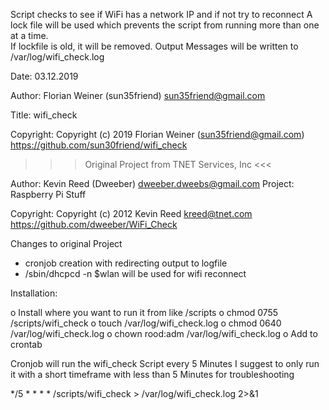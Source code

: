 Script checks to see if WiFi has a network IP and if not try to reconnect
A lock file will be used which prevents the script from running more than one at a time.  
If lockfile is old, it will be removed.
Output Messages will be written to /var/log/wifi_check.log

Date:      03.12.2019

Author:    Florian Weiner (sun35friend)
           sun35friend@gmail.com

Title:     wifi_check

Copyright: Copyright (c) 2019 Florian Weiner (sun35friend@gmail.com) 
           https://github.com/sun30friend/wifi_check


>>> Original Project from TNET Services, Inc <<<

Author:    Kevin Reed (Dweeber) 
           dweeber.dweebs@gmail.com 
Project:   Raspberry Pi Stuff

Copyright: Copyright (c) 2012 Kevin Reed kreed@tnet.com
           https://github.com/dweeber/WiFi_Check

Changes to original Project   

- cronjob creation with redirecting output to logfile 
- /sbin/dhcpcd -n $wlan will be used for wifi reconnect

Installation:

o Install where you want to run it from like /scripts 
o chmod 0755 /scripts/wifi_check 
o touch /var/log/wifi_check.log 
o chmod 0640 /var/log/wifi_check.log 
o chown rood:adm /var/log/wifi_check.log 
o Add to crontab

Cronjob will run the wifi_check Script every 5 Minutes
I suggest to only run it with a short timeframe with less than 5 Minutes for troubleshooting

*/5 * * * * /scripts/wifi_check > /var/log/wifi_check.log 2>&1
